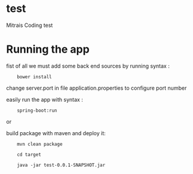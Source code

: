 # test
Mitrais Coding test

# Running the app
fist of all we must add some back end sources by running syntax :

        bower install

change server.port in file application.properties to configure port number

easily run the app with syntax :

        spring-boot:run 

or 

build package with maven and deploy it:

        mvn clean package
        
        cd target
        
        java -jar test-0.0.1-SNAPSHOT.jar






